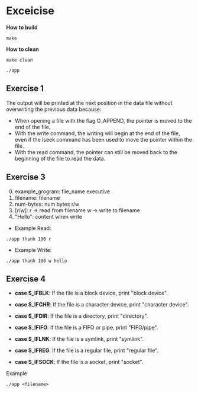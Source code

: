 # Exceicise

**How to build**

```copy
make
```

**How to clean**

```copy
make clean
```

```copy
./app
```

## Exercise 1

The output will be printed at the next position in the data file without overwriting the previous data because:

- When opening a file with the flag O_APPEND, the pointer is moved to the end of the file.
- With the write command, the writing will begin at the end of the file, even if the lseek command has been used to move the pointer within the file.
- With the read command, the pointer can still be moved back to the beginning of the file to read the data.

## Exercise 3

0. example_grogram: file_name executive
1. filename: filename
2. num-bytes: num bytes r/w
3. [r/w]: r -> read from filename
   w -> write to filename
4. "Hello": content when write

- Example Read:

```copy
./app thanh 100 r
```

- Example Write:

```copy
./app thanh 100 w hello
```

## Exercise 4

- **case S_IFBLK**: If the file is a block device, print "block device".
- **case S_IFCHR**: If the file is a character device, print "character device".

- **case S_IFDIR**: If the file is a directory, print "directory".

- **case S_IFIFO**: If the file is a FIFO or pipe, print "FIFO/pipe".

- **case S_IFLNK**: If the file is a symlink, print "symlink".

- **case S_IFREG**: If the file is a regular file, print "regular file".

- **case S_IFSOCK**: If the file is a socket, print "socket".

Example

```copy
./app <filename>
```
